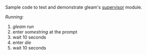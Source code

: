 Sample code to test and demonstrate gleam's [supervisor](https://hexdocs.pm/gleam_otp/gleam/otp/static_supervisor.html) module.

_Running:_

1. _gleam run_
1. enter _somestring_ at the prompt
1. wait 10 seconds
1. enter _die_
1. wait 10 seconds
